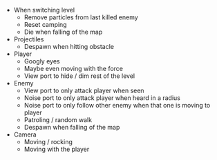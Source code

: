 ﻿- When switching level
	- Remove particles from last killed enemy
	- Reset camping 
	- Die when falling of the map
- Projectiles
	- Despawn when hitting obstacle
- Player
	- Googly eyes
	- Maybe even moving with the force
	- View port to hide / dim rest of the level
- Enemy
	- View port to only attack player when seen
	- Noise port to only attack player when heard in a radius
	- Noise port to only follow other enemy when that one is moving to player
	- Patroling / random walk
	- Despawn when falling of the map
- Camera
	- Moving / rocking
	- Moving with the player